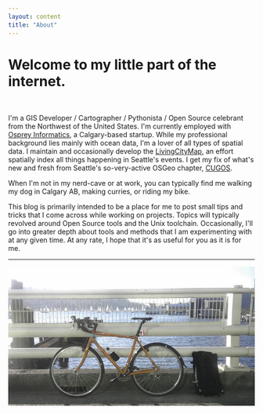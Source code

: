 ```yaml
---
layout: content
title: "About"
---
```


# Welcome to my little part of the internet.

<br />

I'm a GIS Developer / Cartographer / Pythonista / Open Source celebrant from the Northwest of the United States.  I'm currently employed with [Osprey Informatics](ospreyinformatics.com), a Calgary-based startup.  While my professional background lies mainly with ocean data, I'm a lover of all types of spatial data.  I maintain and occasionally develop the [LivingCityMap](http://www.livingcitymap.com), an effort spatially index all things happening in Seattle's events.  I get my fix of what's new and fresh from Seattle's so-very-active OSGeo chapter, [CUGOS](http://www.cugos.org).

When I'm not in my nerd-cave or at work, you can typically find me walking my dog in Calgary AB, making curries, or riding my bike.

This blog is primarily intended to be a place for me to post small tips and tricks that I come across while working on projects.  Topics will typically revolved around Open Source tools and the Unix toolchain.  Occasionally, I'll go into greater depth about tools and methods that I am experimenting with at any given time.  At any rate, I hope that it's as useful for you as it is for me.

---

![My Bike](/images/about/bike.gif)
